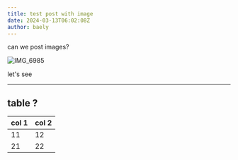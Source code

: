 ```yaml
---
title: test post with image
date: 2024-03-13T06:02:08Z
author: baely
---
```

can we post images?

![IMG_6985](https://github.com/devhou-se/www-jp/assets/5674656/065496d4-ec4c-4f6e-8f67-22f04b80aa11)

let's see

---

## table ?

| col 1 | col 2 |
| --- | --- |
| 11 | 12 |
| 21 | 22 |

